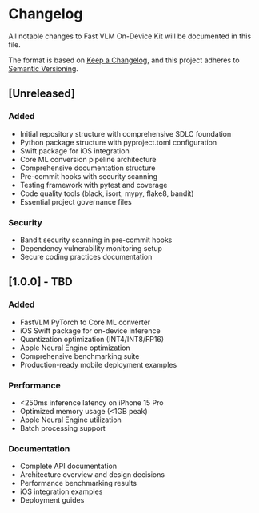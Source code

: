 # Changelog

All notable changes to Fast VLM On-Device Kit will be documented in this file.

The format is based on [Keep a Changelog](https://keepachangelog.com/en/1.0.0/),
and this project adheres to [Semantic Versioning](https://semver.org/spec/v2.0.0.html).

## [Unreleased]

### Added
- Initial repository structure with comprehensive SDLC foundation
- Python package structure with pyproject.toml configuration
- Swift package for iOS integration
- Core ML conversion pipeline architecture
- Comprehensive documentation structure
- Pre-commit hooks with security scanning
- Testing framework with pytest and coverage
- Code quality tools (black, isort, mypy, flake8, bandit)
- Essential project governance files

### Security
- Bandit security scanning in pre-commit hooks
- Dependency vulnerability monitoring setup
- Secure coding practices documentation

## [1.0.0] - TBD

### Added
- FastVLM PyTorch to Core ML converter
- iOS Swift package for on-device inference
- Quantization optimization (INT4/INT8/FP16)
- Apple Neural Engine optimization
- Comprehensive benchmarking suite
- Production-ready mobile deployment examples

### Performance
- <250ms inference latency on iPhone 15 Pro
- Optimized memory usage (<1GB peak)
- Apple Neural Engine utilization
- Batch processing support

### Documentation
- Complete API documentation  
- Architecture overview and design decisions
- Performance benchmarking results
- iOS integration examples
- Deployment guides
